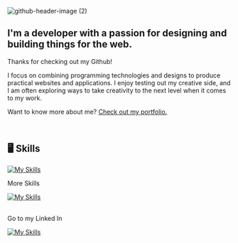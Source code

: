 ![github-header-image (2)](https://user-images.githubusercontent.com/97987865/212751142-2c43bfd8-decc-4305-9d14-46ce4691d6e6.png)



## I'm a developer with a passion for designing and building things for the web.

Thanks for checking out my Github!

I focus on combining programming technologies and designs to produce practical websites and applications. I enjoy testing out my creative side, and I am often exploring ways to take creativity to the next level when it comes to my work.

Want to know more about me? [Check out my portfolio.](https://klawdev.com)

<br>

## 🖥️ Skills

[![My Skills](https://skillicons.dev/icons?i=react,js,css,html,nodejs&theme=light)](https://skillicons.dev)


More Skills
<br>
  
[![My Skills](https://skillicons.dev/icons?i=bootstrap,bash,git,github,express,mongodb,netlify,vscode&theme=light)](https://skillicons.dev)


<br>
Go to my Linked In

[![My Skills](https://skillicons.dev/icons?i=linkedin&theme=light)](https://www.linkedin.com/in/katlawdev)


<!---
kattlaw/kattlaw is a ✨ special ✨ repository because its `README.md` (this file) appears on your GitHub profile.
You can click the Preview link to take a look at your changes.
--->
  
